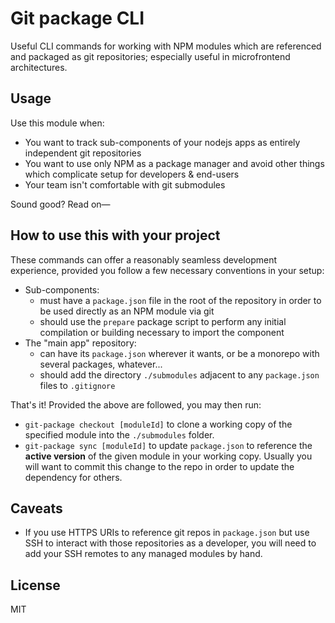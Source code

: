 # Git package CLI

Useful CLI commands for working with NPM modules which are referenced and packaged as git repositories; especially useful in microfrontend architectures.

## Usage

Use this module when:

- You want to track sub-components of your nodejs apps as entirely independent git repositories
- You want to use only NPM as a package manager and avoid other things which complicate setup for developers & end-users
- Your team isn't comfortable with git submodules

Sound good? Read on&mdash;

## How to use this with your project

These commands can offer a reasonably seamless development experience, provided you follow a few necessary conventions in your setup:

- Sub-components:
	- must have a `package.json` file in the root of the repository in order to be used directly as an NPM module via git
	- should use the `prepare` package script to perform any initial compilation or building necessary to import the component
- The "main app" repository:
	- can have its `package.json` wherever it wants, or be a monorepo with several packages, whatever...
	- should add the directory `./submodules` adjacent to any `package.json` files to `.gitignore`

That's it! Provided the above are followed, you may then run:

- `git-package checkout [moduleId]` to clone a working copy of the specified module into the `./submodules` folder.
- `git-package sync [moduleId]` to update `package.json` to reference the **active version** of the given module in your working copy. Usually you will want to commit this change to the repo in order to update the dependency for others.

## Caveats

- If you use HTTPS URIs to reference git repos in `package.json` but use SSH to interact with those repositories as a developer, you will need to add your SSH remotes to any managed modules by hand.

## License

MIT
